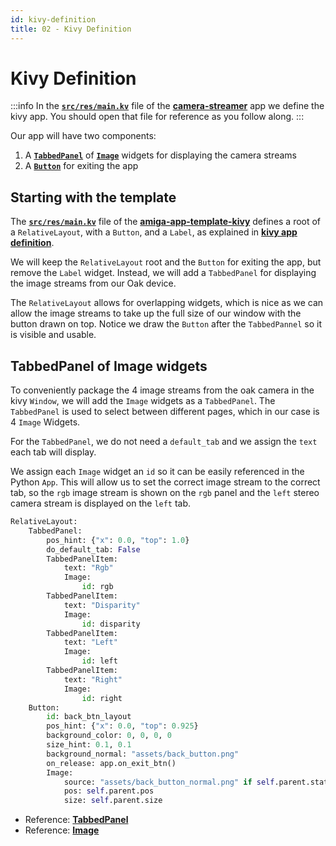 ```yaml
---
id: kivy-definition
title: 02 - Kivy Definition
---
```

# Kivy Definition

:::info
In the [**`src/res/main.kv`**](https://github.com/farm-ng/camera-streamer/blob/main/src/res/main.kv)
file of the
[**camera-streamer**](https://github.com/farm-ng/camera-streamer)
app we define the kivy app.
You should open that file for reference as you follow along.
:::

Our app will have two components:

1. A [**`TabbedPanel`**](https://kivy.org/doc/stable/api-kivy.uix.tabbedpanel.html) of
[**`Image`**](https://kivy.org/doc/stable/api-kivy.uix.image.html)
widgets for displaying the camera streams
2. A [**`Button`**](https://kivy.org/doc/stable/api-kivy.uix.button.html)
for exiting the app

## Starting with the template

The [**`src/res/main.kv`**](https://github.com/farm-ng/amiga-app-template-kivy/blob/main/src/res/main.kv)
file of the
[**amiga-app-template-kivy**](https://github.com/farm-ng/amiga-app-template)
defines a root of a `RelativeLayout`, with a
`Button`, and a `Label`,
as explained in [**kivy app definition**](/docs/tutorials/introduction/template-overview#kivy-app-definition).

We will keep the `RelativeLayout` root and the `Button` for
exiting the app, but remove the `Label` widget.
Instead, we will add a `TabbedPanel` for displaying the image
streams from our Oak device.

The `RelativeLayout` allows for overlapping widgets,
which is nice as we can allow the image streams to take up the
full size of our window with the button drawn on top.
Notice we draw the `Button` after the `TabbedPannel` so it is
visible and usable.

## TabbedPanel of Image widgets

To conveniently package the 4 image streams from the oak camera
in the kivy `Window`, we will add the `Image` widgets as a
`TabbedPanel`.
The `TabbedPanel` is used to select between different pages,
which in our case is 4 `Image` Widgets.

For the `TabbedPanel`, we do not need a `default_tab` and we
assign the `text` each tab will display.

We assign each `Image` widget an `id` so it can be easily
referenced in the Python `App`.
This will allow us to set the correct image stream to the correct
tab, so the `rgb` image stream is shown on the `rgb` panel and
the `left` stereo camera stream is displayed on the `left` tab.

```python
RelativeLayout:
    TabbedPanel:
        pos_hint: {"x": 0.0, "top": 1.0}
        do_default_tab: False
        TabbedPanelItem:
            text: "Rgb"
            Image:
                id: rgb
        TabbedPanelItem:
            text: "Disparity"
            Image:
                id: disparity
        TabbedPanelItem:
            text: "Left"
            Image:
                id: left
        TabbedPanelItem:
            text: "Right"
            Image:
                id: right
    Button:
        id: back_btn_layout
        pos_hint: {"x": 0.0, "top": 0.925}
        background_color: 0, 0, 0, 0
        size_hint: 0.1, 0.1
        background_normal: "assets/back_button.png"
        on_release: app.on_exit_btn()
        Image:
            source: "assets/back_button_normal.png" if self.parent.state == "normal" else "assets/back_button_down.png"
            pos: self.parent.pos
            size: self.parent.size

```

- Reference: [**TabbedPanel**](https://kivy.org/doc/stable/api-kivy.uix.tabbedpanel.html)
- Reference: [**Image**](https://kivy.org/doc/stable/api-kivy.uix.image.html)
